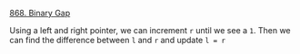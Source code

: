 [868. Binary Gap](https://leetcode.com/problems/binary-gap/)

Using a left and right pointer, we can increment `r` until we see a `1`. Then we can find the difference between `l` and `r` and update `l = r`